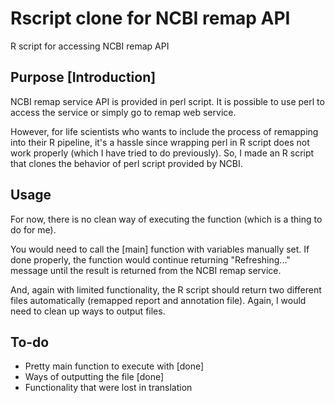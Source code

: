# Rscript clone for NCBI remap API
R script for accessing NCBI remap API
## Purpose [Introduction]
NCBI remap service API is provided in perl script. It is possible to use perl to access the service or simply go to remap web service. 

However, for life scientists who wants to include the process of remapping into their R pipeline, it's a hassle since wrapping perl in R script does not work properly (which I have tried to do previously). So, I made an R script that clones the behavior of perl script provided by NCBI.

## Usage
For now, there is no clean way of executing the function (which is a thing to do for me).

You would need to call the [main] function with variables manually set. If done properly, the function would continue returning "Refreshing..." message until the result is returned from the NCBI remap service.

And, again with limited functionality, the R script should return two different files automatically (remapped report and annotation file). Again, I would need to clean up ways to output files.

## To-do
- Pretty main function to execute with [done]
- Ways of outputting the file [done]
- Functionality that were lost in translation
